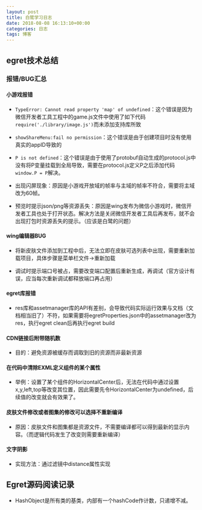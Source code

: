 ```yaml
---
layout: post
title: 白鹭学习日志
date: 2018-08-08 16:13:10+00:00
categories: 日志
tags: 博客
---
```


## egret技术总结
### 报错/BUG汇总

#### 小游戏报错
- `TypeError: Cannot read property 'map' of undefined`：这个错误是因为微信开发者工具工程中的game.js文件中使用了如下代码`require('./library/image.js')`而未添加支持库所致

- `showShareMenu:fail no permission`：这个错误是由于创建项目时没有使用真实的appID导致的

- `P is not defined`：这个错误是由于使用了protobuf自动生成的protocol.js中没有将P变量挂载到全局导致，需要在protocol.js定义P之后添加代码`window.P = P`解决。

- 出现闪屏现象：原因是小游戏开放域的帧率与主域的帧率不符合，需要将主域改为60帧。

- 预览时提示json/png等资源丢失：原因是wing发布为微信小游戏时，微信开发者工具也处于打开状态。解决方法是关闭微信开发者工具后再发布，就不会出现打包时资源丢失的提示。（应该是白鹭的问题）

#### wing编辑器BUG
- 将新皮肤文件添加到工程中后，无法立即在皮肤可选列表中出现，需要重新加载项目，具体步骤是菜单栏文件->重新加载

- 调试时提示端口号被占，需要改变端口配置后重新生成，再调试（官方设计有误，应当每次重新调试都释放端口再占用）

#### egret库报错
- res库和assetmanager库的API有差别，会导致代码实际运行效果与文档（文档相当旧了）不符，如果需要将egretProperties.json中的assetmanager改为res，执行egret clean后再执行egret build

#### CDN链接后附带随机数
- 目的：避免资源被缓存而调取到旧的资源而非最新资源

#### 在代码中清除EXML定义组件的某个属性
- 举例：设置了某个组件的HorizontalCenter后，无法在代码中通过设置x,y,left,top等改变其位置，因此需要先令HorizontalCenter为undefined，后续值的改变就会有效果了。

#### 皮肤文件修改或者图集的修改可以选择不重新编译
- 原因：皮肤文件和图集都是资源文件，不需要编译都可以得到最新的显示内容。（而逻辑代码发生了改变则需要重新编译）

#### 文字阴影
- 实现方法：通过滤镜中distance属性实现

## Egret源码阅读记录
- HashObject是所有类的基类，内部有一个hashCode作计数，只递增不减。
